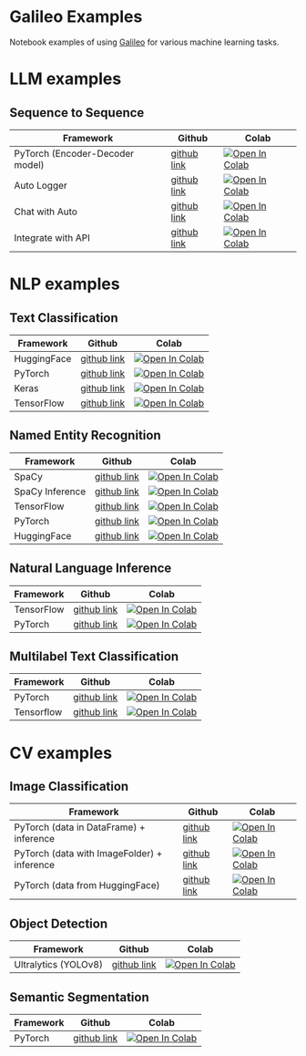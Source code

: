 # Galileo Examples
Notebook examples of using [Galileo](https://www.galileo.ai/) for various machine learning tasks.

# LLM examples

## Sequence to Sequence
| Framework  | Github | Colab |
| ------------- | ------------- | ------------- |
| PyTorch (Encoder-Decoder model)  | [github link](https://github.com/rungalileo/examples/blob/main/examples/sequence_to_sequence/LLM_Fine_Tuning_using_🤗Encoder_Decoder_Models🤗_and_🔭_Galileo.ipynb)  | [![Open In Colab](https://colab.research.google.com/assets/colab-badge.svg)](https://colab.research.google.com/github/rungalileo/examples/blob/main/examples/sequence_to_sequence/LLM_Fine_Tuning_using_🤗Encoder_Decoder_Models🤗_and_🔭_Galileo.ipynb) |
| Auto Logger   | [github link](https://github.com/rungalileo/examples/blob/main/examples/sequence_to_sequence/LLM_Fine_Tuning_with_DQ_auto_using_🔭_Galileo.ipynb) | [![Open In Colab](https://colab.research.google.com/assets/colab-badge.svg)](https://colab.research.google.com/github/rungalileo/examples/blob/main/examples/sequence_to_sequence/LLM_Fine_Tuning_with_DQ_auto_using_🔭_Galileo.ipynb) |
| Chat with Auto   | [github link](https://github.com/rungalileo/examples/blob/main/examples/sequence_to_sequence/LLM_Fine_Tuning_chat_data_with_DQ_auto_using_🔭_Galileo.ipynb) | [![Open In Colab](https://colab.research.google.com/assets/colab-badge.svg)](https://colab.research.google.com/github/rungalileo/examples/blob/main/examples/sequence_to_sequence/LLM_Fine_Tuning_chat_data_with_DQ_auto_using_🔭_Galileo.ipynb) |
| Integrate with API   | [github link](https://github.com/rungalileo/examples/blob/main/examples/sequence_to_sequence/LLM_Fine_Tuning_with_DQ_using_API_and_🔭_Galileo.ipynb) | [![Open In Colab](https://colab.research.google.com/assets/colab-badge.svg)](https://colab.research.google.com/github/rungalileo/examples/blob/main/examples/sequence_to_sequence/LLM_Fine_Tuning_with_DQ_using_API_and_🔭_Galileo.ipynb) |


# NLP examples

## Text Classification
| Framework  | Github | Colab |
| ------------- | ------------- | ------------- |
| HuggingFace  | [github link](https://github.com/rungalileo/examples/blob/main/examples/text_classification/Text_Classification_using_Huggingface_Trainer_and_%F0%9F%94%AD_Galileo.ipynb)  | [![Open In Colab](https://colab.research.google.com/assets/colab-badge.svg)](https://colab.research.google.com/github/rungalileo/examples/blob/main/examples/text_classification/Text_Classification_using_Huggingface_Trainer_and_%F0%9F%94%AD_Galileo.ipynb) |
| PyTorch  | [github link](https://github.com/rungalileo/examples/blob/main/examples/text_classification/Text_Classification_using_PyTorch_and_%F0%9F%94%AD_Galileo.ipynb)  | [![Open In Colab](https://colab.research.google.com/assets/colab-badge.svg)](https://colab.research.google.com/github/rungalileo/examples/blob/main/examples/text_classification/Text_Classification_using_PyTorch_and_%F0%9F%94%AD_Galileo.ipynb) |
| Keras  | [github link](https://github.com/rungalileo/examples/blob/main/examples/text_classification/Text_Classification_using_Keras_and_%F0%9F%94%AD_Galileo.ipynb)  | [![Open In Colab](https://colab.research.google.com/assets/colab-badge.svg)](https://colab.research.google.com/github/rungalileo/examples/blob/main/examples/text_classification/Text_Classification_using_Keras_and_%F0%9F%94%AD_Galileo.ipynb) |
| TensorFlow  | [github link](https://github.com/rungalileo/examples/blob/main/examples/text_classification/Text_Classification_using_Tensorflow_and_%F0%9F%94%AD_Galileo.ipynb)  | [![Open In Colab](https://colab.research.google.com/assets/colab-badge.svg)](https://colab.research.google.com/github/rungalileo/examples/blob/main/examples/text_classification/Text_Classification_using_Tensorflow_and_%F0%9F%94%AD_Galileo.ipynb) |

## Named Entity Recognition
| Framework  | Github | Colab |
| ------------- | ------------- | ------------- |
| SpaCy  | [github link](https://github.com/rungalileo/examples/blob/main/examples/named_entity_recognition/Named_Entity_Recognition_with_SpaCy_and_%F0%9F%94%AD_Galileo.ipynb)  | [![Open In Colab](https://colab.research.google.com/assets/colab-badge.svg)](https://colab.research.google.com/github/rungalileo/examples/blob/main/examples/named_entity_recognition/Named_Entity_Recognition_with_SpaCy_and_%F0%9F%94%AD_Galileo.ipynb) |
| SpaCy Inference  | [github link](https://github.com/rungalileo/examples/blob/main/examples/named_entity_recognition/Named_Entity_Recognition_Inference_with_SpaCy_and_%F0%9F%94%AD_Galileo.ipynb)  | [![Open In Colab](https://colab.research.google.com/assets/colab-badge.svg)](https://colab.research.google.com/github/rungalileo/examples/blob/main/examples/named_entity_recognition/Named_Entity_Recognition_Inference_with_SpaCy_and_%F0%9F%94%AD_Galileo.ipynb) |
| TensorFlow | [github link](https://github.com/rungalileo/examples/blob/main/examples/named_entity_recognition/Named_Entity_Recognition_with_Tensorflow_and_%F0%9F%94%AD_Galileo.ipynb)  | [![Open In Colab](https://colab.research.google.com/assets/colab-badge.svg)](https://colab.research.google.com/github/rungalileo/examples/blob/main/examples/named_entity_recognition/Named_Entity_Recognition_with_Tensorflow_and_%F0%9F%94%AD_Galileo.ipynb) |
| PyTorch | [github link](https://github.com/rungalileo/examples/blob/main/examples/named_entity_recognition/Named_Entity_Recognition_with_Pytorch_and_%F0%9F%94%AD_Galileo.ipynb)  | [![Open In Colab](https://colab.research.google.com/assets/colab-badge.svg)](https://colab.research.google.com/github/rungalileo/examples/blob/main/examples/named_entity_recognition/Named_Entity_Recognition_with_Pytorch_and_%F0%9F%94%AD_Galileo.ipynb) |
| HuggingFace  | [github link](https://github.com/rungalileo/examples/blob/main/examples/named_entity_recognition/Named_Entity_Recognition_with_Huggingface_Trainer_and_%F0%9F%94%AD_Galileo.ipynb)  | [![Open In Colab](https://colab.research.google.com/assets/colab-badge.svg)](https://colab.research.google.com/github/rungalileo/examples/blob/main/examples/named_entity_recognition/Named_Entity_Recognition_with_Huggingface_Trainer_and_%F0%9F%94%AD_Galileo.ipynb) |

## Natural Language Inference
| Framework  | Github | Colab |
| ------------- | ------------- | ------------- |
| TensorFlow  | [github link](https://github.com/rungalileo/examples/blob/main/examples/natural_language_inference/Natural_Language_Inference_using_TensorFlow_and_%F0%9F%94%AD_Galileo.ipynb)  | [![Open In Colab](https://colab.research.google.com/assets/colab-badge.svg)](https://colab.research.google.com/github/rungalileo/examples/blob/main/examples/natural_language_inference/Natural_Language_Inference_using_TensorFlow_and_%F0%9F%94%AD_Galileo.ipynb) |
| PyTorch  | [github link](https://github.com/rungalileo/examples/blob/main/examples/natural_language_inference/Natural_Language_Inference_using_Pytorch_and_%F0%9F%94%AD_Galileo.ipynb)  | [![Open In Colab](https://colab.research.google.com/assets/colab-badge.svg)](https://colab.research.google.com/github/rungalileo/examples/blob/main/examples/natural_language_inference/Natural_Language_Inference_using_Pytorch_and_%F0%9F%94%AD_Galileo.ipynb) |

## Multilabel Text Classification
| Framework  | Github | Colab |
| ------------- | ------------- | ------------- |
| PyTorch  | [github link](https://github.com/rungalileo/examples/blob/main/examples/multi_label_text_classification/Multi_Label_Text_Classification_using_Pytorch_and_%F0%9F%94%AD_Galileo.ipynb)  | [![Open In Colab](https://colab.research.google.com/assets/colab-badge.svg)](https://colab.research.google.com/github/rungalileo/examples/blob/main/examples/multi_label_text_classification/Multi_Label_Text_Classification_using_Pytorch_and_%F0%9F%94%AD_Galileo.ipynb) |
| Tensorflow  | [github link](https://github.com/rungalileo/examples/blob/main/examples/multi_label_text_classification/Multi_Label_Text_Classification_using_TensorFlow_and_%F0%9F%94%AD_Galileo.ipynb)  | [![Open In Colab](https://colab.research.google.com/assets/colab-badge.svg)](https://colab.research.google.com/github/rungalileo/examples/blob/main/examples/multi_label_text_classification/Multi_Label_Text_Classification_using_TensorFlow_and_%F0%9F%94%AD_Galileo.ipynb) |

# CV examples

## Image Classification
| Framework  | Github | Colab |
| ------------- | ------------- | ------------- |
| PyTorch  (data in DataFrame) + inference | [github link](https://github.com/rungalileo/examples/blob/main/examples/image_classification/Image_Classification_using_PyTorch_and_%F0%9F%94%AD_Galileo_DF_data.ipynb)  | [![Open In Colab](https://colab.research.google.com/assets/colab-badge.svg)](https://colab.research.google.com/github/rungalileo/examples/blob/main/examples/image_classification/Image_Classification_using_PyTorch_and_%F0%9F%94%AD_Galileo_DF_data.ipynb) |
| PyTorch  (data with ImageFolder) + inference | [github link](https://github.com/rungalileo/examples/blob/main/examples/image_classification/Image_Classification_using_PyTorch_and_%F0%9F%94%AD_Galileo_IF_data.ipynb)  | [![Open In Colab](https://colab.research.google.com/assets/colab-badge.svg)](https://colab.research.google.com/github/rungalileo/examples/blob/main/examples/image_classification/Image_Classification_using_PyTorch_and_%F0%9F%94%AD_Galileo_IF_data.ipynb) |
| PyTorch (data from HuggingFace)  | [github link](https://github.com/rungalileo/examples/blob/main/examples/image_classification/Image_Classification_using_PyTorch_and_%F0%9F%94%AD_Galileo_HF_data.ipynb)  | [![Open In Colab](https://colab.research.google.com/assets/colab-badge.svg)](https://colab.research.google.com/github/rungalileo/examples/blob/main/examples/image_classification/Image_Classification_using_PyTorch_and_%F0%9F%94%AD_Galileo_HF_data.ipynb) |

## Object Detection
| Framework  | Github | Colab |
| ------------- | ------------- | ------------- |
| Ultralytics (YOLOv8)  | [github link](https://github.com/rungalileo/examples/blob/main/examples/object_detection/Object_Detection_using_Ultralytics_and_🔭_Galileo.ipynb)  | [![Open In Colab](https://colab.research.google.com/assets/colab-badge.svg)](https://colab.research.google.com/github/rungalileo/examples/blob/main/examples/object_detection/Object_Detection_using_Ultralytics_and_%F0%9F%94%AD_Galileo.ipynb) |

## Semantic Segmentation
| Framework  | Github | Colab |
| ------------- | ------------- | ------------- |
| PyTorch   | [github link](https://github.com/rungalileo/examples/blob/main/examples/semantic_segmentation/Semantic_Segmentation_Using_🔭_Galileo.ipynb) | [![Open In Colab](https://colab.research.google.com/assets/colab-badge.svg)](https://colab.research.google.com/github/rungalileo/examples/blob/main/examples/semantic_segmentation/Semantic_Segmentation_Using_🔭_Galileo.ipynb) |
